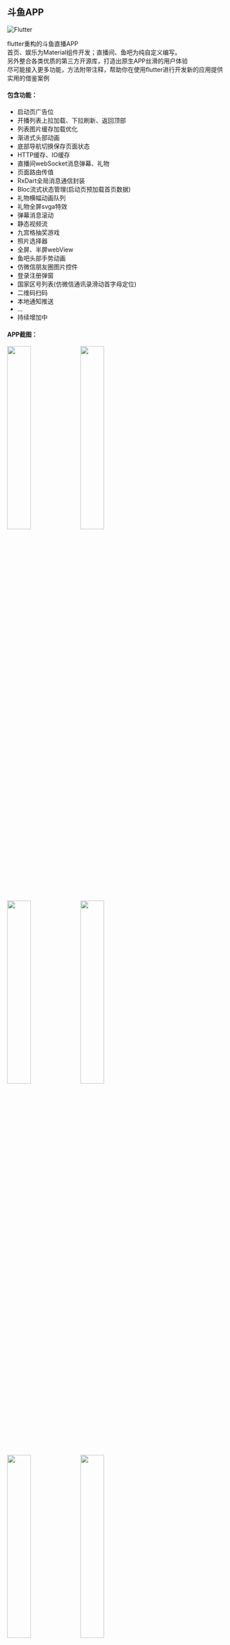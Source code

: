 ## 斗鱼APP
![Flutter](https://img.shields.io/badge/Flutter-1.9.1-52c6f9.svg)

flutter重构的斗鱼直播APP<br/>
首页、娱乐为Material组件开发；直播间、鱼吧为纯自定义编写。<br/>
另外整合各类优质的第三方开源库，打造出原生APP丝滑的用户体验<br/>
尽可能接入更多功能，方法附带注释，帮助你在使用flutter进行开发新的应用提供实用的借鉴案例<br/>

#### 包含功能：

- 启动页广告位
- 开播列表上拉加载、下拉刷新、返回顶部
- 列表图片缓存加载优化
- 渐进式头部动画
- 底部导航切换保存页面状态
- HTTP缓存、IO缓存
- 直播间webSocket消息弹幕、礼物
- 页面路由传值
- RxDart全局消息通信封装
- Bloc流式状态管理(启动页预加载首页数据)
- 礼物横幅动画队列
- 礼物全屏svga特效
- 弹幕消息滚动
- 静态视频流
- 九宫格抽奖游戏
- 照片选择器
- 全屏、半屏webView
- 鱼吧头部手势动画
- 仿微信朋友圈图片控件
- 登录注册弹窗
- 国家区号列表(仿微信通讯录滑动首字母定位)
- 二维码扫码
- 本地通知推送
- ...
- 持续增加中

#### APP截图：
<div>
<img src="http://r.photo.store.qq.com/psb?/V14dALyK4PrHuj/OFSw8qFQ6ZTt4Qry.FD5zxLEOyTxOJDRc0zUeDKvTgU!/r/dMMAAAAAAAAA" width="33%"/>
<img src="http://r.photo.store.qq.com/psc?/V14dALyK4PrHuj/WntOtr8rW56pbv0uxxE6dYv8R*r1q3IS5y8YHO4owO29NBvZWJR3CXVLjmVHX1cv5JPgnaoF4HCJgbTfMqL3EDvwkNwgV..G9y*l40ZUS9c!/r" width="33%"/>
<img src="http://r.photo.store.qq.com/psb?/V14dALyK4PrHuj/SOcvvERqiEdx92of45wZ5QROd09kd717ct9R*v*zK3U!/r/dLYAAAAAAAAA" width="33%"/>
<img src="http://r.photo.store.qq.com/psc?/V14dALyK4PrHuj/WntOtr8rW56pbv0uxxE6dcV8EXu0frrdM05fMPRCcBoFag7phHK4DO9KLQeRxCipRW8JmEPOOVhwtdEsfi9Hhgp2JrpT5U.i2XiubVY4gTc!/r" width="33%"/>
<img src="http://r.photo.store.qq.com/psb?/V14dALyK4PrHuj/q08JBttKNyQCzGtnK2d6X3J.9ZT6SO7cx4ypcpg75p0!/r/dFQBAAAAAAAA" width="33%"/>
<img src="http://r.photo.store.qq.com/psb?/V14dALyK4PrHuj/L23jnwqMYB9PdLQ2KUvoK3ejQY1dwrbxA7fUWybKyxs!/r/dL8AAAAAAAAA" width="33%"/>
<img src="http://r.photo.store.qq.com/psb?/V14dALyK4PrHuj/7iQScOrnyUP*YwqZOCmDrspGoHWj3Dn3LZjh4T8xjA8!/r/dMMAAAAAAAAA" width="33%"/>
<img src="http://r.photo.store.qq.com/psb?/V14dALyK4PrHuj/N7jxyxYZx8JWGXHdk6FNCFuwTJRTjvC3Z.wsN48cRRo!/r/dL8AAAAAAAAA" width="33%"/>
<img src="http://r.photo.store.qq.com/psb?/V14dALyK4PrHuj/flPcnoB6*50r8Ea7Cd.zBJCO3BDa9nDHTlKIQ4pO0P4!/r/dLgAAAAAAAAA" width="33%"/>
<img src="http://r.photo.store.qq.com/psb?/V14dALyK4PrHuj/xaywxG66Hc9Vgx07lrK4riFSWSo4*eM2VjBhpu44PBc!/r/dLgAAAAAAAAA" width="33%"/>
<img src="http://r.photo.store.qq.com/psc?/V14dALyK4PrHuj/WntOtr8rW56pbv0uxxE6debrlJgn8CIxgrhdCmEy.dGHkbublqnL.o6xVlsi*.u2aEDNvsx65A1LDd7yLGWHwSZOOrEFt5C1zFv.qOWum9c!/r" width="33%"/>
<img src="http://r.photo.store.qq.com/psb?/V14dALyK4PrHuj/FDYCtFUGAS.FMi0oCu0wzIGhFK3BDzubAXdlZbStLyg!/r/dFIBAAAAAAAA" width="33%"/>
</div>


#### 调试：
服务端接口没有上云，如需本地启动该项目调试，可修改`lib/base.dart`中`DYBase.baseHost`为内网本机IP，并确保手机与电脑在同一局域网且能访问内网1236端口<br/>
然后clone[服务端仓库](https://github.com/yukilzw/factory)，本地启动服务器<br/>
Mock服务为python tornado，两种简单启动方式可选(1.安装py3.6与pip依赖，2.使用Docker镜像)，具体参考其README

#### 建议：
使用Material自带的widget进行搭配使用，已经能满足绝大部分场景的开发需求<br/>
但是在企业级APP高度UI交互定制化的场景下，仍需要根据业务场景重新实现诸如AppBar、TabView等widget，并编写手势交互<br/>

#### 入门推荐：
[Dart语法](https://www.dartcn.com/guides/get-started) - 语法中文教程<br/>
[Dart SDK（英）](https://api.dartlang.org/stable/2.4.0/index.html)<br/> - flutter下并不支持所有sdk（比如反射）<br/>
[Flutter中文网](https://flutterchina.club/get-started/install/) - 简单易懂的入门教程<br/>
[Flutter实战](https://book.flutterchina.club/) - 较为全面的进阶教程<br/>
[Flutter官网（英）](https://flutter.dev/docs) - 可查阅全部的API与SDK相关<br/>
[Bloc（英）](https://felangel.github.io/bloc/#/gettingstarted) - 全局状态管理(除此之外也可选用`redux`或原生`InheritedWidget`)


#### dy_flutter为个人项目，仅用作学习交流
